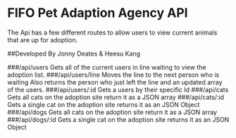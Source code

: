 #  FIFO Pet Adaption Agency API

The Api has a few different routes to allow users to view current animals that are up for adoption.


##Developed By Jonny Deates & Heesu Kang


###/api/users 
Gets all of the current users in line waiting to view the adoption list. 
###/api/users/line 
Moves the line to the next person who is waiting
Also returns the person who just left the line and an updated array of the users.
###/api/users/:id
Gets a users by their specific Id
###/api/cats
Gets all cats on the adoption site
return it as a JSON array
###/api/cats/:id
Gets a single cat on the adoption site
returns it as an JSON Object
###/api/dogs
Gets all cats on the adoption site
return it as a JSON array
###/api/dogs/:id
Gets a single cat on the adoption site
returns it as an JSON Object